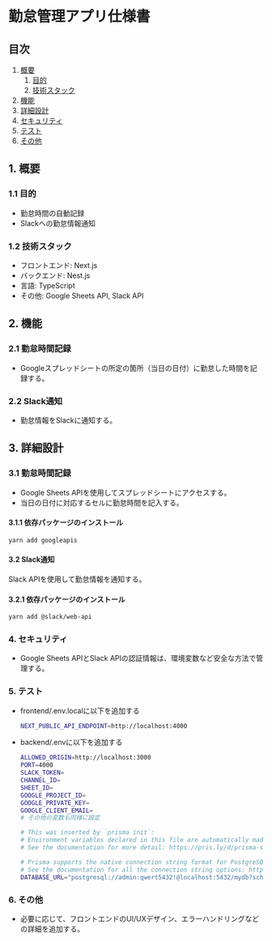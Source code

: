 # 勤怠管理アプリ仕様書

## 目次
1. [概要](#1-概要)
   1. [目的](#11-目的)
   2. [技術スタック](#12-技術スタック)
2. [機能](#2-機能)
3. [詳細設計](#3-詳細設計)
4. [セキュリティ](#4-セキュリティ)
5. [テスト](#5-テスト)
6. [その他](#6-その他)

## 1. 概要

### 1.1 目的
- 勤怠時間の自動記録
- Slackへの勤怠情報通知

### 1.2 技術スタック
- フロントエンド: Next.js
- バックエンド: Nest.js
- 言語: TypeScript
- その他: Google Sheets API, Slack API

## 2. 機能

### 2.1 勤怠時間記録
- Googleスプレッドシートの所定の箇所（当日の日付）に勤怠した時間を記録する。

### 2.2 Slack通知
- 勤怠情報をSlackに通知する。

## 3. 詳細設計

### 3.1 勤怠時間記録
- Google Sheets APIを使用してスプレッドシートにアクセスする。
- 当日の日付に対応するセルに勤怠時間を記入する。

#### 3.1.1 依存パッケージのインストール

```bash
yarn add googleapis
```

#### 3.2 Slack通知

Slack APIを使用して勤怠情報を通知する。

#### 3.2.1 依存パッケージのインストール

```bash
yarn add @slack/web-api
```
### 4. セキュリティ

- Google Sheets APIとSlack APIの認証情報は、環境変数など安全な方法で管理する。

### 5. テスト

- frontend/.env.localに以下を追加する
  ```bash
  NEXT_PUBLIC_API_ENDPOINT=http://localhost:4000
  ```
- backend/.envに以下を追加する
  ```bash
  ALLOWED_ORIGIN=http://localhost:3000
  PORT=4000
  SLACK_TOKEN=
  CHANNEL_ID=
  SHEET_ID=
  GOOGLE_PROJECT_ID=
  GOOGLE_PRIVATE_KEY=
  GOOGLE_CLIENT_EMAIL=
  # その他の変数も同様に設定

  # This was inserted by `prisma init`:
  # Environment variables declared in this file are automatically made available to Prisma.
  # See the documentation for more detail: https://pris.ly/d/prisma-schema#accessing-environment-variables-from-the-schema

  # Prisma supports the native connection string format for PostgreSQL, MySQL, SQLite, SQL Server, MongoDB and CockroachDB.
  # See the documentation for all the connection string options: https://pris.ly/d/connection-strings
  DATABASE_URL="postgresql://admin:qwert5432!@localhost:5432/mydb?schema=public"
  ```

### 6. その他

- 必要に応じて、フロントエンドのUI/UXデザイン、エラーハンドリングなどの詳細を追加する。
